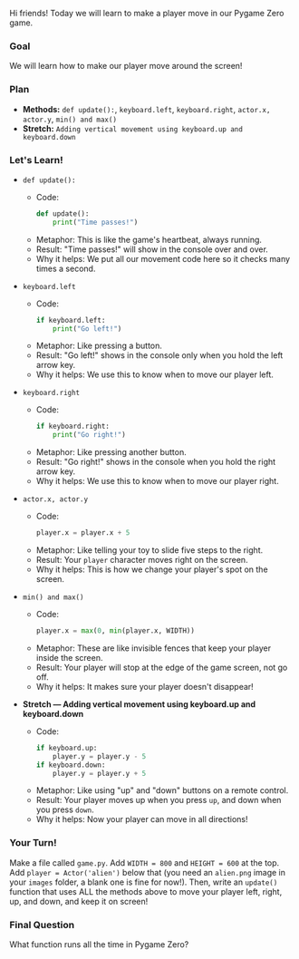 Hi friends! Today we will learn to make a player move in our Pygame Zero game.

### Goal
We will learn how to make our player move around the screen!

### Plan
*   **Methods:** `def update():`, `keyboard.left`, `keyboard.right`, `actor.x, actor.y`, `min() and max()`
*   **Stretch:** `Adding vertical movement using keyboard.up and keyboard.down`

### Let's Learn!

*   `def update():`
    *   Code:
        ```python
        def update():
            print("Time passes!")
        ```
    *   Metaphor: This is like the game's heartbeat, always running.
    *   Result: "Time passes!" will show in the console over and over.
    *   Why it helps: We put all our movement code here so it checks many times a second.

*   `keyboard.left`
    *   Code:
        ```python
        if keyboard.left:
            print("Go left!")
        ```
    *   Metaphor: Like pressing a button.
    *   Result: "Go left!" shows in the console only when you hold the left arrow key.
    *   Why it helps: We use this to know when to move our player left.

*   `keyboard.right`
    *   Code:
        ```python
        if keyboard.right:
            print("Go right!")
        ```
    *   Metaphor: Like pressing another button.
    *   Result: "Go right!" shows in the console when you hold the right arrow key.
    *   Why it helps: We use this to know when to move our player right.

*   `actor.x, actor.y`
    *   Code:
        ```python
        player.x = player.x + 5
        ```
    *   Metaphor: Like telling your toy to slide five steps to the right.
    *   Result: Your `player` character moves right on the screen.
    *   Why it helps: This is how we change your player's spot on the screen.

*   `min() and max()`
    *   Code:
        ```python
        player.x = max(0, min(player.x, WIDTH))
        ```
    *   Metaphor: These are like invisible fences that keep your player inside the screen.
    *   Result: Your player will stop at the edge of the game screen, not go off.
    *   Why it helps: It makes sure your player doesn't disappear!

*   **Stretch — Adding vertical movement using keyboard.up and keyboard.down**
    *   Code:
        ```python
        if keyboard.up:
            player.y = player.y - 5
        if keyboard.down:
            player.y = player.y + 5
        ```
    *   Metaphor: Like using "up" and "down" buttons on a remote control.
    *   Result: Your player moves up when you press `up`, and down when you press `down`.
    *   Why it helps: Now your player can move in all directions!

### Your Turn!
Make a file called `game.py`. Add `WIDTH = 800` and `HEIGHT = 600` at the top. Add `player = Actor('alien')` below that (you need an `alien.png` image in your `images` folder, a blank one is fine for now!). Then, write an `update()` function that uses ALL the methods above to move your player left, right, up, and down, and keep it on screen!

### Final Question
What function runs all the time in Pygame Zero?
